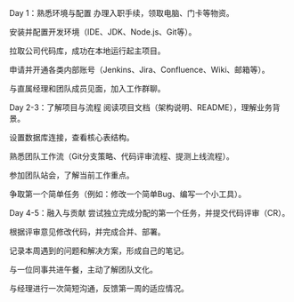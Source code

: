 Day 1：熟悉环境与配置
办理入职手续，领取电脑、门卡等物资。

安装并配置开发环境（IDE、JDK、Node.js、Git等）。

拉取公司代码库，成功在本地运行起主项目。

申请并开通各类内部账号（Jenkins、Jira、Confluence、Wiki、邮箱等）。

与直属经理和团队成员见面，加入工作群聊。

Day 2-3：了解项目与流程
阅读项目文档（架构说明、README），理解业务背景。

设置数据库连接，查看核心表结构。

熟悉团队工作流（Git分支策略、代码评审流程、提测上线流程）。

参加团队站会，了解当前工作重点。

争取第一个简单任务（例如：修改一个简单Bug、编写一个小工具）。

Day 4-5：融入与贡献
尝试独立完成分配的第一个任务，并提交代码评审（CR）。

根据评审意见修改代码，并完成合并、部署。

记录本周遇到的问题和解决方案，形成自己的笔记。

与一位同事共进午餐，主动了解团队文化。

与经理进行一次简短沟通，反馈第一周的适应情况。